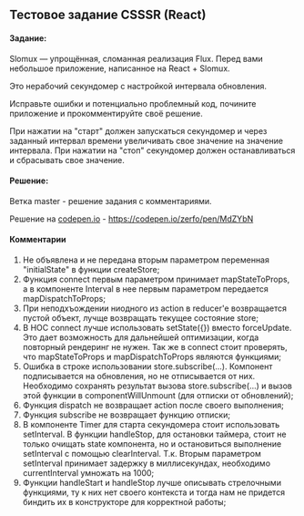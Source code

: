 ## Тестовое задание CSSSR (React)

#### Задание:

Slomux — упрощённая, сломанная реализация Flux.
Перед вами небольшое приложение, написанное на React + Slomux.

Это нерабочий секундомер с настройкой интервала обновления.

Исправьте ошибки и потенциально проблемный код, почините приложение и прокомментируйте своё решение.

При нажатии на "старт" должен запускаться секундомер и через заданный интервал времени увеличивать свое значение на значение интервала.
При нажатии на "стоп" секундомер должен останавливаться и сбрасывать свое значение.

#### Решение:

Ветка master - решение задания с комментариями.

Решение на [codepen.io](https://codepen.io/zerfo/pen/MdZYbN) - https://codepen.io/zerfo/pen/MdZYbN

#### Комментарии

1. Не объявлена и не передана вторым параметром переменная "initialState" в функции createStore;
2. Функция connect первым параметром принимает mapStateToProps, а в компоненте Interval в нее первым параметром передается mapDispatchToProps;
3. При неподхъождении ниодного из action в reducer'e возвращается пустой объект, лучще возвращать текущее состояние store;
4. В HOC connect лучше использовать setState({}) вместо forceUpdate. Это дает возможность для дальнейшей оптимизации, когда повторный рендеринг не нужен. Так же в connect стоит проверять, что mapStateToProps и mapDispatchToProps являются функциями;
5. Ошибка в строке использовании store.subscribe(...). Компонент подписывается на обновления, но не отписывается от них. Необходимо сохранять результат вызова store.subscribe(...) и вызов этой функции в componentWillUnmount (для отписки от обновлений);
6. Функция dispatch не возвращает action после своего выполнения;
7. Функция subscribe не возвращает функцию отписки;
8. В компоненте Timer для старта секундомера стоит использовать setInterval. В функции handleStop, для остановки таймера, стоит не только очищать state компонента, но и остановиться выполнение setInterval с помощью clearInterval. Т.к. Вторым параметром setInterval принимает задержку в миллисекундах, необходимо currentInterval умножать на 1000;
9. Функции handleStart и handleStop лучше описывать стрелочными функциями, ту к них нет своего контекста и тогда нам не придется биндить их в конструкторе для корректной работы;
